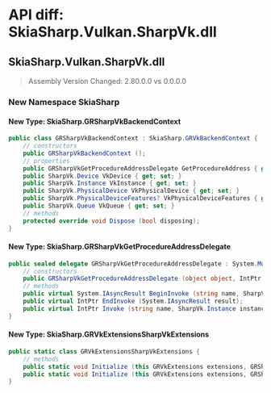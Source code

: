 # API diff: SkiaSharp.Vulkan.SharpVk.dll

## SkiaSharp.Vulkan.SharpVk.dll

> Assembly Version Changed: 2.80.0.0 vs 0.0.0.0

### New Namespace SkiaSharp

#### New Type: SkiaSharp.GRSharpVkBackendContext

```csharp
public class GRSharpVkBackendContext : SkiaSharp.GRVkBackendContext {
	// constructors
	public GRSharpVkBackendContext ();
	// properties
	public GRSharpVkGetProcedureAddressDelegate GetProcedureAddress { get; set; }
	public SharpVk.Device VkDevice { get; set; }
	public SharpVk.Instance VkInstance { get; set; }
	public SharpVk.PhysicalDevice VkPhysicalDevice { get; set; }
	public SharpVk.PhysicalDeviceFeatures? VkPhysicalDeviceFeatures { get; set; }
	public SharpVk.Queue VkQueue { get; set; }
	// methods
	protected override void Dispose (bool disposing);
}
```

#### New Type: SkiaSharp.GRSharpVkGetProcedureAddressDelegate

```csharp
public sealed delegate GRSharpVkGetProcedureAddressDelegate : System.MulticastDelegate, System.ICloneable, System.Runtime.Serialization.ISerializable {
	// constructors
	public GRSharpVkGetProcedureAddressDelegate (object object, IntPtr method);
	// methods
	public virtual System.IAsyncResult BeginInvoke (string name, SharpVk.Instance instance, SharpVk.Device device, System.AsyncCallback callback, object object);
	public virtual IntPtr EndInvoke (System.IAsyncResult result);
	public virtual IntPtr Invoke (string name, SharpVk.Instance instance, SharpVk.Device device);
}
```

#### New Type: SkiaSharp.GRVkExtensionsSharpVkExtensions

```csharp
public static class GRVkExtensionsSharpVkExtensions {
	// methods
	public static void Initialize (this GRVkExtensions extensions, GRSharpVkGetProcedureAddressDelegate getProc, SharpVk.Instance instance, SharpVk.PhysicalDevice physicalDevice);
	public static void Initialize (this GRVkExtensions extensions, GRSharpVkGetProcedureAddressDelegate getProc, SharpVk.Instance instance, SharpVk.PhysicalDevice physicalDevice, string[] instanceExtensions, string[] deviceExtensions);
}
```

